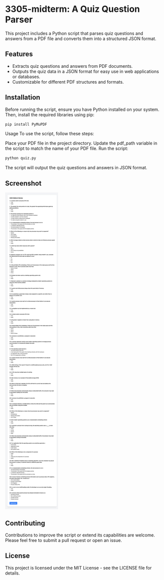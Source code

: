 # 3305-midterm: A Quiz Question Parser

This project includes a Python script that parses quiz questions and answers from a PDF file and converts them into a structured JSON format.

## Features

- Extracts quiz questions and answers from PDF documents.
- Outputs the quiz data in a JSON format for easy use in web applications or databases.
- Customizable for different PDF structures and formats.

## Installation

Before running the script, ensure you have Python installed on your system. Then, install the required libraries using pip:

```bash
pip install PyMuPDF
```
Usage
To use the script, follow these steps:

Place your PDF file in the project directory.
Update the pdf_path variable in the script to match the name of your PDF file.
Run the script:
```bash
python quiz.py
```
The script will output the quiz questions and answers in JSON format.

## Screenshot
![Screenshot](screenshot.png)

## Contributing
Contributions to improve the script or extend its capabilities are welcome. Please feel free to submit a pull request or open an issue.

## License
This project is licensed under the MIT License - see the LICENSE file for details.